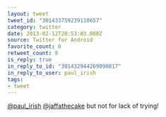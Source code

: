 ```yaml
---
layout: tweet
tweet_id: "301433759239110657"
category: twitter
date: 2013-02-12T20:53:03.000Z
source: Twitter for Android
favorite_count: 0
retweet_count: 0
is_reply: true
in_reply_to_id: "301432944269090817"
in_reply_to_user: paul_irish
tags:
- tweet
---
```


[@paul_irish](https://twitter.com/@paul_irish) [@jaffathecake](https://twitter.com/@jaffathecake) but not for lack of trying!
